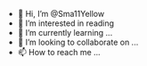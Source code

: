 - 👋 Hi, I’m @Sma11Yellow
- 👀 I’m interested in reading
- 🌱 I’m currently learning ...
- 💞️ I’m looking to collaborate on ...
- 📫 How to reach me ...

<!---
Sma11Yellow/Sma11Yellow is a ✨ special ✨ repository because its `README.md` (this file) appears on your GitHub profile.
You can click the Preview link to take a look at your changes.
--->
